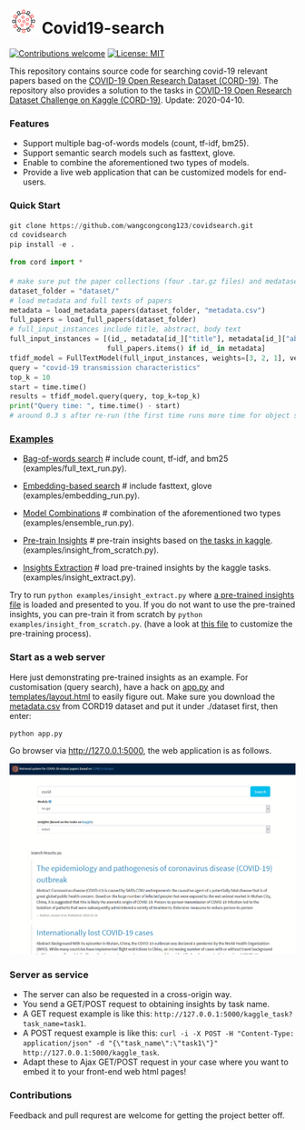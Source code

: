 #  ![](pics/logo.png) Covid19-search

<a href="/flairNLP/flair/blob/master/CONTRIBUTING.md"><img src="https://camo.githubusercontent.com/8f697c48adc5026cc6d83dd45e42b9b93ee1803c/68747470733a2f2f696d672e736869656c64732e696f2f62616467652f636f6e747269627574696f6e732d77656c636f6d652d627269676874677265656e2e737667" alt="Contributions welcome" data-canonical-src="https://img.shields.io/badge/contributions-welcome-brightgreen.svg" style="max-width:100%;"></a> <a href="https://opensource.org/licenses/MIT" rel="nofollow"><img src="https://camo.githubusercontent.com/a2753323735099059bdc88b724534a1a6bd134ee/68747470733a2f2f696d672e736869656c64732e696f2f62616467652f4c6963656e73652d4d49542d627269676874677265656e2e737667" alt="License: MIT" data-canonical-src="https://img.shields.io/badge/License-MIT-brightgreen.svg" style="max-width:100%;"></a>

This repository contains source code for searching covid-19 relevant papers based on the [COVID-19 Open Research Dataset (CORD-19)](https://pages.semanticscholar.org/coronavirus-research). The repository also provides a solution to the tasks in [COVID-19 Open Research Dataset Challenge on Kaggle (CORD-19)](https://www.kaggle.com/allen-institute-for-ai/CORD-19-research-challenge). Update: 2020-04-10.

### Features
- Support multiple bag-of-words models (count, tf-idf, bm25).
- Support semantic search models such as fasttext, glove.
- Enable to combine the aforementioned two types of models.
- Provide a live web application that can be customized models for end-users.


### Quick Start
```python
git clone https://github.com/wangcongcong123/covidsearch.git
cd covidsearch
pip install -e .
```
```python
from cord import *

# make sure put the paper collections (four .tar.gz files) and medataset csv file under the dataset_folder
dataset_folder = "dataset/"
# load metadata and full texts of papers
metadata = load_metadata_papers(dataset_folder, "metadata.csv")
full_papers = load_full_papers(dataset_folder)
# full_input_instances include title, abstract, body text
full_input_instances = [(id_, metadata[id_]["title"], metadata[id_]["abstract"], body) for id_, body in
                        full_papers.items() if id_ in metadata]
tfidf_model = FullTextModel(full_input_instances, weights=[3, 2, 1], vectorizer_type="tfidf")
query = "covid-19 transmission characteristics"
top_k = 10
start = time.time()
results = tfidf_model.query(query, top_k=top_k)
print("Query time: ", time.time() - start)
# around 0.3 s after re-run (the first time runs more time for object serilisation)
```

### [Examples](examples/)
- [Bag-of-words search](examples/full_text_run.py) # include count, tf-idf, and bm25 (examples/full_text_run.py).
- [Embedding-based search](examples/embedding_run.py) # include fasttext, glove (examples/embedding_run.py).
- [Model Combinations](examples/ensemble_run.py) # combination of the aforementioned two types (examples/ensemble_run.py).

- [Pre-train Insights](examples/insight_extract.py) # pre-train insights based on [the tasks in kaggle](https://www.kaggle.com/allen-institute-for-ai/CORD-19-research-challenge/tasks). (examples/insight_from_scratch.py).

- [Insights Extraction](examples/insight_extract.py) # load pre-trained insights by the kaggle tasks. (examples/insight_extract.py).

Try to run ``python examples/insight_extract.py`` where [a pre-trained insights file](models_save/sentencesearch) is loaded and presented to you. If you do not want to use the pre-trained insights, you can pre-train it from scratch by ``python examples/insight_from_scratch.py``. (have a look at [this file](examples/insight_from_scratch.py) to customize the pre-training process).


### Start as a web server

Here just demonstrating pre-trained insights as an example. For customisation (query search), have a hack on [app.py](app.py) and [templates/layout.html](templates/layout.html) to easily figure out. Make sure you download the [metadata.csv](https://ai2-semanticscholar-cord-19.s3-us-west-2.amazonaws.com/2020-04-03/metadata.csv) from CORD19 dataset and put it under ./dataset first, then enter:

```
python app.py
```
Go browser via http://127.0.0.1:5000, the web application is as follows.

![](pics/demo.gif)

### Server as service
- The server can also be requested in a cross-origin way.
- You send a GET/POST request to obtaining insights by task name.
- A GET request example is like this: ``http://127.0.0.1:5000/kaggle_task?task_name=task1``.
- A POST request example is like this: ``curl -i -X POST -H "Content-Type: application/json" -d "{\"task_name\":\"task1\"}" http://127.0.0.1:5000/kaggle_task``. 
- Adapt these to Ajax GET/POST request in your case where you want to embed it to your front-end web html pages!

### Contributions

Feedback and pull requrest are welcome for getting the project better off.
